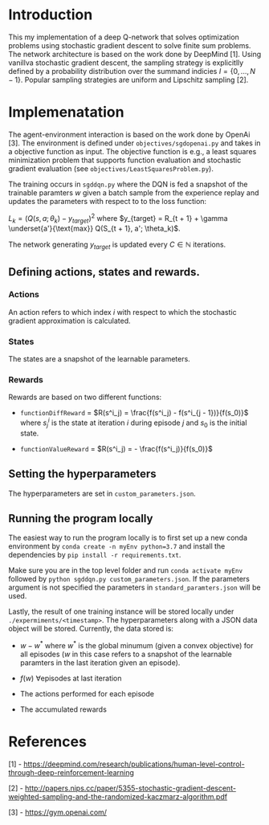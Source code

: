 # Introduction 
This my implementation of a deep Q-network that solves optimization problems using stochastic gradient descent to solve finite sum problems. The network architecture is based on the work done by DeepMind [1]. Using vanillva stochastic gradient descent, the sampling strategy is explicitlly defined by a probability distribution over the summand indicies $I = \{0, ... , N - 1\}$. Popular sampling strategies are uniform and Lipschitz sampling [2]. 

# Implemenatation 
The agent-environment interaction is based on the work done by OpenAi [3]. The environment is defined under `objectives/sgdopenai.py` and takes in a objective function as input. The objective function is e.g., a least squares minimization problem that supports function evaluation and stochastic gradient evaluation (see `objectives/LeastSquaresProblem.py`). 

The training occurs in `sgddqn.py` where the DQN is fed a snapshot of the trainable paramters $w$ given a batch sample from the experience replay and updates the parameters with respect to to the loss function: 


$L_k = \Big(Q(s, a; \theta_k) - y_{target} \Big)^2$ where $y_{target} = R_{t + 1} + \gamma \underset{a'}{\text{max}} Q(S_{t + 1}, a'; \theta_k)$. 

The network generating $y_{target}$ is updated every $C \in \mathbb{N}$ iterations. 

## Defining actions, states and rewards. 
### Actions 
An action refers to which index $i$ with respect to which the stochastic gradient approximation is calculated. 

### States 
The states are a snapshot of the learnable parameters. 

### Rewards 
Rewards are based on two different functions: 

* `functionDiffReward` = $R(s^i_j) = \frac{f(s^i_j) - f(s^i_{j - 1})}{f(s_0)}$ where $s^i_j$ is the state at iteration $i$ during episode $j$ and $s_0$ is the initial state. 

* `functionValueReward` = $R(s^i_j) = - \frac{f(s^i_j)}{f(s_0)}$


## Setting the hyperparameters 
The hyperparameters are set in `custom_parameters.json`. 

## Running the program locally 
The easiest way to run the program locally is to first set up a new conda environment by `conda create -n myEnv python=3.7` and install the dependencies by `pip install -r requirements.txt`. 

Make sure you are in the top level folder and run `conda activate myEnv` followed by `python sgddqn.py custom_parameters.json`. If the parameters argument is not specified the parameters in `standard_paramters.json` will be used. 

Lastly, the result of one training instance will be stored locally under `./expermiments/<timestamp>`. The hyperparameters along with a JSON data object will be stored. Currently, the data stored is: 

* $w - w^*$ where $w^*$ is the global minumum (given a convex objective) for all episodes ($w$ in this case refers to a snapshot of the learnable paramters in the last iteration given an episode). 
* $f(w)$ $\forall \text{episodes}$ at last iteration 

* The actions performed for each episode 

* The accumulated rewards 

# References 
[1] - https://deepmind.com/research/publications/human-level-control-through-deep-reinforcement-learning

[2] - http://papers.nips.cc/paper/5355-stochastic-gradient-descent-weighted-sampling-and-the-randomized-kaczmarz-algorithm.pdf

[3] - https://gym.openai.com/